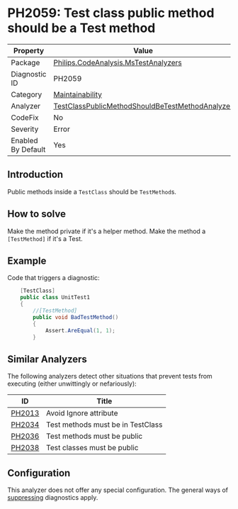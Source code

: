 # PH2059: Test class public method should be a Test method

| Property | Value  |
|--|--|
| Package | [Philips.CodeAnalysis.MsTestAnalyzers](https://www.nuget.org/packages/Philips.CodeAnalysis.MsTestAnalyzers) |
| Diagnostic ID | PH2059 |
| Category  | [Maintainability](../Maintainability.md) |
| Analyzer | [TestClassPublicMethodShouldBeTestMethodAnalyzer](https://github.com/philips-software/roslyn-analyzers/blob/master/Philips.CodeAnalysis.MsTestAnalyzers/TestClassPublicMethodShouldBeTestMethodAnalyzer.cs)
| CodeFix  | No |
| Severity | Error |
| Enabled By Default | Yes |

## Introduction

Public methods inside a `TestClass` should be `TestMethod`s.

## How to solve

Make the method private if it's a helper method. Make the method a `[TestMethod]` if it's a Test.

## Example

Code that triggers a diagnostic:
``` cs
    [TestClass]
    public class UnitTest1
    {
        //[TestMethod]
        public void BadTestMethod()
        {
            Assert.AreEqual(1, 1);
        }
```

## Similar Analyzers

The following analyzers detect other situations that prevent tests from executing (either unwittingly or nefariously):

| ID | Title  |
|--|--|
| [PH2013](.\PH2013.md) | Avoid Ignore attribute |
| [PH2034](.\PH2034.md) | Test methods must be in TestClass |
| [PH2036](.\PH2036.md) | Test methods must be public |
| [PH2038](.\PH2038.md) | Test classes must be public |

## Configuration

This analyzer does not offer any special configuration. The general ways of [suppressing](https://learn.microsoft.com/en-us/dotnet/fundamentals/code-analysis/suppress-warnings) diagnostics apply.
